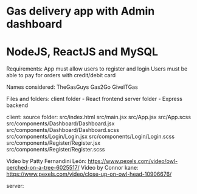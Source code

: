 # Gas delivery app with Admin dashboard

# NodeJS, ReactJS and MySQL

Requirements:
App must allow users to register and login
Users must be able to pay for orders with credit/debit card

Names considered:
TheGasGuys
Gas2Go
GiveITGas

Files and folders:
client folder - React frontend
server folder - Express backend

client:
source folder:
src/index.html
src/main.jsx
src/App.jsx
src/App.scss
src/components/Dashboard/Dashboard.jsx
src/components/Dashboard/Dashboard.scss
src/components/Login/Login.jsx
src/components/Login/Login.scss
src/components/Register/Register.jsx
src/components/Register/Register.scss

Video by Patty Fernandini León: https://www.pexels.com/video/owl-perched-on-a-tree-6025517/
Video by Connor kane: https://www.pexels.com/video/close-up-on-owl-head-10906676/

server:
